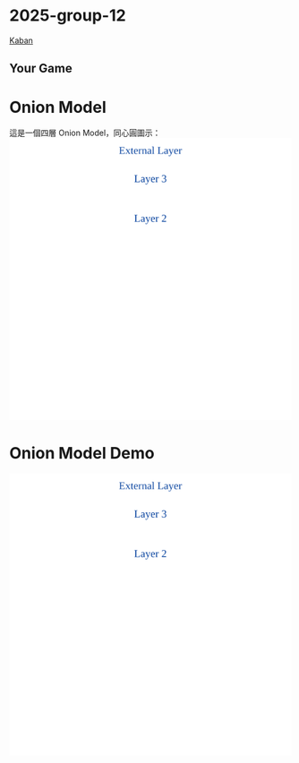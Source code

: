 # 2025-group-12

[Kaban](https://succulent-fedora-3cf.notion.site/18c028ddf64e809da9e4f3fcc03ee99d?v=18c028ddf64e80aaa882000ce3420299)

## Your Game

# Onion Model
這是一個四層 Onion Model，同心圓圖示：
![Onion Model Diagram](/onion.svg)

# Onion Model Demo
![Interactive Onion](/onion.svg)
